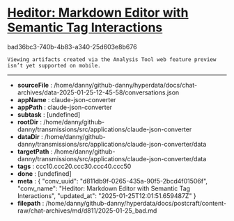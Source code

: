 # [Heditor: Markdown Editor with Semantic Tag Interactions](https://claude.ai/chat/d811db9f-0265-435a-90f5-2bcd4f01506f)

bad36bc3-740b-4b83-a340-25d603e8b676

 
```
Viewing artifacts created via the Analysis Tool web feature preview isn’t yet supported on mobile.
```



---

* **sourceFile** : /home/danny/github-danny/hyperdata/docs/chat-archives/data-2025-01-25-12-45-58/conversations.json
* **appName** : claude-json-converter
* **appPath** : claude-json-converter
* **subtask** : [undefined]
* **rootDir** : /home/danny/github-danny/transmissions/src/applications/claude-json-converter
* **dataDir** : /home/danny/github-danny/transmissions/src/applications/claude-json-converter/data
* **targetPath** : /home/danny/github-danny/transmissions/src/applications/claude-json-converter/data
* **tags** : ccc10.ccc20.ccc30.ccc40.ccc50
* **done** : [undefined]
* **meta** : {
  "conv_uuid": "d811db9f-0265-435a-90f5-2bcd4f01506f",
  "conv_name": "Heditor: Markdown Editor with Semantic Tag Interactions",
  "updated_at": "2025-01-25T12:01:51.659487Z"
}
* **filepath** : /home/danny/github-danny/hyperdata/docs/postcraft/content-raw/chat-archives/md/d811/2025-01-25_bad.md